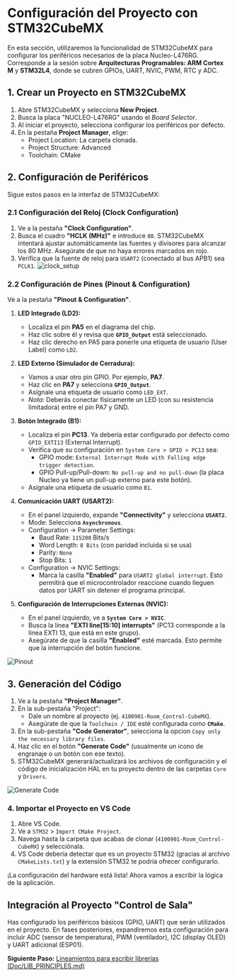 # Configuración del Proyecto con STM32CubeMX

En esta sección, utilizaremos la funcionalidad de STM32CubeMX para configurar los periféricos necesarios de la placa Nucleo-L476RG. Corresponde a la sesión sobre **Arquitecturas Programables: ARM Cortex M** y **STM32L4**, donde se cubren GPIOs, UART, NVIC, PWM, RTC y ADC.

## 1. Crear un Proyecto en STM32CubeMX

1. Abre STM32CubeMX y selecciona **New Project**.
2. Busca la placa "NUCLEO-L476RG" usando el *Board Selector*.
3. Al iniciar el proyecto, selecciona configurar los periféricos por defecto.
4. En la pestaña **Project Manager**, elige:
   * Project Location: La carpeta clonada.
   * Project Structure: Advanced
   * Toolchain: CMake

## 2. Configuración de Periféricos

Sigue estos pasos en la interfaz de STM32CubeMX:

### 2.1 Configuración del Reloj (Clock Configuration)

1.  Ve a la pestaña **"Clock Configuration"**.
2.  Busca el cuadro **"HCLK (MHz)"** e introduce `80`. STM32CubeMX intentará ajustar automáticamente las fuentes y divisores para alcanzar los 80 MHz. Asegúrate de que no haya errores marcados en rojo.
3.  Verifica que la fuente de reloj para `USART2` (conectado al bus APB1) sea `PCLK1`.
![clock_setup](assets/clock_setup.png)

### 2.2 Configuración de Pines (Pinout & Configuration)

Ve a la pestaña **"Pinout & Configuration"**.

1.  **LED Integrado (LD2):**
    *   Localiza el pin **PA5** en el diagrama del chip.
    *   Haz clic sobre él y revisa que **`GPIO_Output`** está seleccionado.
    *   Haz clic derecho en PA5 para ponerle una etiqueta de usuario (User Label) como `LD2`.

2.  **LED Externo (Simulador de Cerradura):**
    *   Vamos a usar otro pin GPIO. Por ejemplo, **PA7**.
    *   Haz clic en **PA7** y selecciona **`GPIO_Output`**.
    *   Asígnale una etiqueta de usuario como `LED_EXT`.
    *   *Nota:* Deberás conectar físicamente un LED (con su resistencia limitadora) entre el pin PA7 y GND.

3.  **Botón Integrado (B1):**
    *   Localiza el pin **PC13**. Ya debería estar configurado por defecto como `GPIO_EXTI13` (External Interrupt).
    *   Verifica que su configuración en `System Core > GPIO > PC13` sea:
        *   GPIO mode: `External Interrupt Mode with Falling edge trigger detection`.
        *   GPIO Pull-up/Pull-down: `No pull-up and no pull-down` (la placa Nucleo ya tiene un pull-up externo para este botón).
    *   Asígnale una etiqueta de usuario como `B1`.

4.  **Comunicación UART (USART2):**
    *   En el panel izquierdo, expande **"Connectivity"** y selecciona **`USART2`**.
    *   Mode: Selecciona **`Asynchronous`**.
    *   Configuration -> Parameter Settings:
        *   Baud Rate: `115200` Bits/s
        *   Word Length: `8 Bits` (con paridad incluida si se usa)
        *   Parity: `None`
        *   Stop Bits: `1`
    *   Configuration -> NVIC Settings:
        *   Marca la casilla **"Enabled"** para `USART2 global interrupt`. Esto permitirá que el microcontrolador reaccione cuando lleguen datos por UART sin detener el programa principal.

5.  **Configuración de Interrupciones Externas (NVIC):**
    *   En el panel izquierdo, ve a **`System Core > NVIC`**.
    *   Busca la línea **"EXTI line[15:10] interrupts"** (PC13 corresponde a la línea EXTI 13, que está en este grupo).
    *   Asegúrate de que la casilla **"Enabled"** esté marcada. Esto permite que la interrupción del botón funcione.

![Pinout](assets/pinout_setup.png)

## 3. Generación del Código

1.  Ve a la pestaña **"Project Manager"**.
2.  En la sub-pestaña "Project":
    *   Dale un nombre al proyecto (ej. `4100901-Room_Control-CubeMX`).
    *   Asegúrate de que la `Toolchain / IDE` esté configurada como **`CMake`**.
3.  En la sub-pestaña **"Code Generator"**, selecciona la opcion `Copy only the necessary library files`.
4.  Haz clic en el botón **"Generate Code"** (usualmente un icono de engranaje o un botón con ese texto).
5.  STM32CubeMX generará/actualizará los archivos de configuración y el código de inicialización HAL en tu proyecto dentro de las carpetas `Core` y `Drivers`.

![Generate Code](assets/generate_code.png)

### 4. Importar el Proyecto en VS Code

1.  Abre VS Code.
2.  Ve a `STM32` > `Import CMake Project`.
3.  Navega hasta la carpeta que acabas de clonar (`4100901-Room_Control-CubeMX`) y selecciónala.
4.  VS Code debería detectar que es un proyecto STM32 (gracias al archivo `CMakeLists.txt`) y la extensión STM32 te podría ofrecer configurarlo.

¡La configuración del hardware está lista! Ahora vamos a escribir la lógica de la aplicación.

## Integración al Proyecto "Control de Sala"

Has configurado los periféricos básicos (GPIO, UART) que serán utilizados en el proyecto. En fases posteriores, expandiremos esta configuración para incluir ADC (sensor de temperatura), PWM (ventilador), I2C (display OLED) y UART adicional (ESP01).

**Siguiente Paso:** [Lineamientos para escribir librerías (Doc/LIB_PRINCIPLES.md)](LIB_PRINCIPLES.md)
